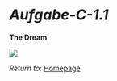 # ***Aufgabe-C-1.1***

**The Dream**

![](https://cdn.pixabay.com/photo/2017/01/20/00/30/maldives-1993704_960_720.jpg)

*Return to:* 
[Homepage](https://chmll08.github.io/Aufgabe-C-1.0-/)
